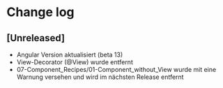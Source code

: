 # Change log

## [Unreleased]

* Angular Version aktualisiert (beta 13)
* View-Decorator (@View) wurde entfernt
* 07-Component\_Recipes/01-Component\_without\_View wurde mit eine Warnung versehen und wird im nächsten Release entfernt

